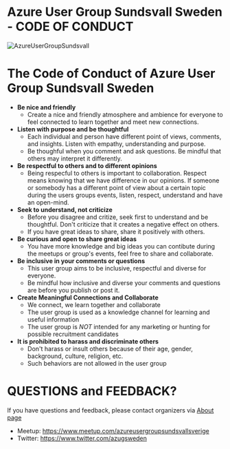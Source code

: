 # Azure User Group Sundsvall Sweden -  **CODE OF CONDUCT**
![AzureUserGroupSundsvall](https://azcdnendpointjonahanderssontech.azureedge.net/wp-content/uploads/JonahAzureUserGroupSundsvallSweden_small-1024x603.png)

 # **The Code of Conduct of Azure User Group Sundsvall Sweden**

* **Be nice and friendly**
   - Create a nice and friendly atmosphere and ambience for everyone to feel connected to learn together and meet new connections.
* **Listen with purpose and be thoughtful**
   - Each individual and person have different point of views, comments, and insights. Listen with empathy, understanding and purpose. 
   - Be thoughful when you comment and ask questions. Be mindful that others may interpret it differently. 
* **Be respectful to others and to different opinions**
  - Being respecful to others is important to collaboration. Respect means knowing that we have difference in our opinions. 
    If someone or somebody has a different point of view about a certain topic during the users groups events, listen, respect, understand and have an open-mind. 
* **Seek to understand, not criticize**
    - Before you disagree and critize, seek first to understand and be thoughtful. Don't criticize that it creates a negative effect on others.
    - If you have great ideas to share, share it positively with others. 
* **Be curious and open to share great ideas**
    - You have more knowledge and big ideas you can contibute during the meetups or group's events, feel free to share and collaborate.
* **Be inclusive in your comments or questions**
    - This user group aims to be inclusive, respectful and diverse for everyone. 
    - Be mindful how inclusive and diverse your comments and questions are before you publish or post it.
 * **Create Meaningful Connections and Collaborate**
    - We connect, we learn together and collaborate 
    - The user group is used as a knowledge channel for learning and useful information
    - The user group is *NOT* intended for any marketing or hunting for possible recruitment candidates
* **It is prohibited to harass and discriminate others**
     - Don't harass or insult others because of their age, gender, background, culture, religion, etc. 
     - Such behaviors are not allowed in the user group
     
# QUESTIONS and FEEDBACK? 

If you have questions and feedback, 
please contact organizers via [About page](https://github.com/azureusergroupsundsvallsweden/about.md)

* Meetup: https://www.meetup.com/azureusergroupsundsvallsverige  
* Twitter: https://www.twitter.com/azugsweden
